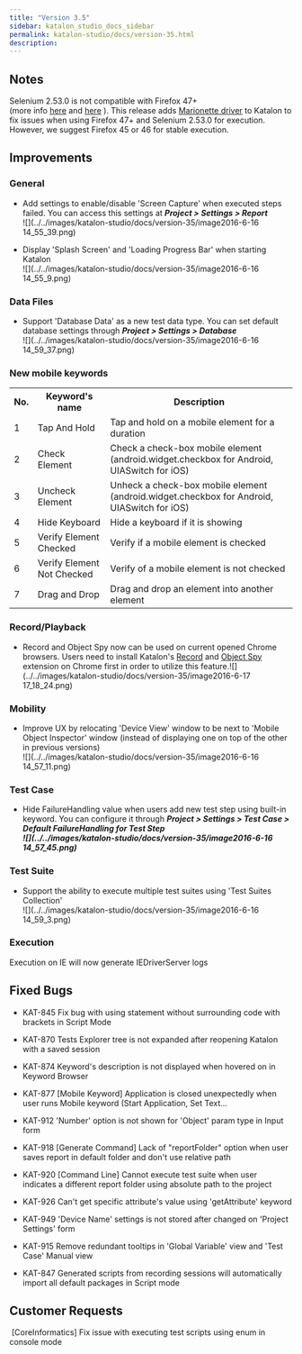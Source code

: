 ```yaml
---
title: "Version 3.5" 
sidebar: katalon_studio_docs_sidebar
permalink: katalon-studio/docs/version-35.html 
description: 
---
```

Notes
-----

Selenium 2.53.0 is not compatible with Firefox 47+ (more info [here](https://github.com/SeleniumHQ/selenium/issues/2110) and [here](https://github.com/SeleniumHQ/selenium/issues/1862) ). This release adds [Marionette driver](https://developer.mozilla.org/en-US/docs/Mozilla/QA/Marionette/WebDriver) to Katalon to fix issues when using Firefox 47+ and Selenium 2.53.0 for execution. However, we suggest Firefox 45 or 46 for stable execution.

Improvements
------------

### General

*   Add settings to enable/disable 'Screen Capture' when executed steps failed. You can access this settings at _**Project > Settings > Report**_  
    ![](../../images/katalon-studio/docs/version-35/image2016-6-16 14_55_39.png)  
      
    
*   Display 'Splash Screen' and 'Loading Progress Bar' when starting Katalon  
    ![](../../images/katalon-studio/docs/version-35/image2016-6-16 14_55_9.png)  
      
    

### Data Files

*   Support 'Database Data' as a new test data type. You can set default database settings through **_Project > Settings > Database_**  
    ![](../../images/katalon-studio/docs/version-35/image2016-6-16 14_59_37.png)  
      
    

### New mobile keywords

<table class="wrapped confluenceTable"><colgroup><col><col><col></colgroup><tbody><tr><th class="confluenceTh">No.</th><th class="confluenceTh">Keyword's name</th><th class="confluenceTh">Description</th></tr><tr><td class="confluenceTd">1</td><td class="confluenceTd">Tap And Hold</td><td class="confluenceTd">Tap and hold on a mobile element for a duration</td></tr><tr><td class="confluenceTd">2</td><td class="confluenceTd">Check Element</td><td class="confluenceTd">Check a check-box mobile element (android.widget.checkbox for Android, UIASwitch for iOS)</td></tr><tr><td class="confluenceTd">3</td><td class="confluenceTd">Uncheck Element</td><td class="confluenceTd">Unheck a check-box mobile element (android.widget.checkbox for Android, UIASwitch for iOS)</td></tr><tr><td colspan="1" class="confluenceTd">4</td><td colspan="1" class="confluenceTd">Hide Keyboard</td><td colspan="1" class="confluenceTd">Hide a keyboard if it is showing</td></tr><tr><td colspan="1" class="confluenceTd">5</td><td colspan="1" class="confluenceTd">Verify Element Checked</td><td colspan="1" class="confluenceTd">Verify if a mobile element is checked</td></tr><tr><td colspan="1" class="confluenceTd">6</td><td colspan="1" class="confluenceTd">Verify Element Not Checked</td><td colspan="1" class="confluenceTd">Verify of a mobile element is not checked</td></tr><tr><td colspan="1" class="confluenceTd">7</td><td colspan="1" class="confluenceTd">Drag and Drop</td><td colspan="1" class="confluenceTd">Drag and drop an element into another element</td></tr></tbody></table>

### Record/Playback

*   Record and Object Spy now can be used on current opened Chrome browsers. Users need to install Katalon's [Record](https://chrome.google.com/webstore/detail/katalon-recorder/bnaalgpdhfjepeanejkicnidgbpbmkhh?hl=en-US) and [Object Spy](https://chrome.google.com/webstore/detail/katalon-object-spy/gblkfilmbkbkjgpcoihaeghdindcanom?hl=en-US) extension on Chrome first in order to utilize this feature.![](../../images/katalon-studio/docs/version-35/image2016-6-17 17_18_24.png)  
      
    

### Mobility

*   Improve UX by relocating 'Device View' window to be next to 'Mobile Object Inspector' window (instead of displaying one on top of the other in previous versions)  
    ![](../../images/katalon-studio/docs/version-35/image2016-6-16 14_57_11.png)  
      
    

### Test Case

*   Hide FailureHandling value when users add new test step using built-in keyword. You can configure it through _**Project > Settings > Test Case > Default FailureHandling for Test Step**_  
    _**![](../../images/katalon-studio/docs/version-35/image2016-6-16 14_57_45.png)**_  
    

### Test Suite

*   Support the ability to execute multiple test suites using 'Test Suites Collection'  
    ![](../../images/katalon-studio/docs/version-35/image2016-6-16 14_59_3.png)  
      
    

### Execution

Execution on IE will now generate IEDriverServer logs  
  

Fixed Bugs
----------

*   KAT-845 Fix bug with using statement without surrounding code with brackets in Script Mode
    
*   KAT-870 Tests Explorer tree is not expanded after reopening Katalon with a saved session
    
*   KAT-874 Keyword's description is not displayed when hovered on in Keyword Browser
    
*   KAT-877 \[Mobile Keyword\] Application is closed unexpectedly when user runs Mobile keyword (Start Application, Set Text...
    
*   KAT-912 'Number' option is not shown for 'Object' param type in Input form
    
*   KAT-918 \[Generate Command\] Lack of "reportFolder" option when user saves report in default folder and don't use relative path
    
*   KAT-920 \[Command Line\] Cannot execute test suite when user indicates a different report folder using absolute path to the project
    
*   KAT-926 Can't get specific attribute's value using 'getAttribute' keyword
    
*   KAT-949 'Device Name' settings is not stored after changed on 'Project Settings' form
    
*   KAT-915 Remove redundant tooltips in 'Global Variable' view and 'Test Case' Manual view
    
*   KAT-847 Generated scripts from recording sessions will automatically import all default packages in Script mode
    

Customer Requests
-----------------

 \[CoreInformatics\] Fix issue with executing test scripts using enum in console mode